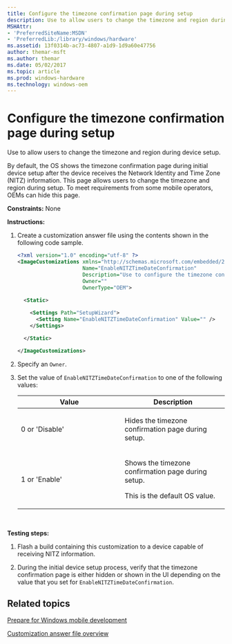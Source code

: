 ```yaml
---
title: Configure the timezone confirmation page during setup
description: Use to allow users to change the timezone and region during device setup.
MSHAttr:
- 'PreferredSiteName:MSDN'
- 'PreferredLib:/library/windows/hardware'
ms.assetid: 13f0314b-ac73-4807-a1d9-1d9a60e47756
author: themar-msft
ms.author: themar
ms.date: 05/02/2017
ms.topic: article
ms.prod: windows-hardware
ms.technology: windows-oem
---
```


# Configure the timezone confirmation page during setup


Use to allow users to change the timezone and region during device setup.

By default, the OS shows the timezone confirmation page during initial device setup after the device receives the Network Identity and Time Zone (NITZ) information. This page allows users to change the timezone and region during setup. To meet requirements from some mobile operators, OEMs can hide this page.

<a href="" id="constraints---none"></a>**Constraints:** None  

<a href="" id="instructions-"></a>**Instructions:**  
1.  Create a customization answer file using the contents shown in the following code sample.

    ```XML
    <?xml version="1.0" encoding="utf-8" ?>  
    <ImageCustomizations xmlns="http://schemas.microsoft.com/embedded/2004/10/ImageUpdate"  
                         Name="EnableNITZTimeDateConfirmation"  
                         Description="Use to configure the timezone confirmation page during initial device setup."  
                         Owner=""  
                         OwnerType="OEM"> 
      
      <Static>  

        <Settings Path="SetupWizard">  
          <Setting Name="EnableNITZTimeDateConfirmation" Value="" />  
        </Settings>  

      </Static>

    </ImageCustomizations>
    ```

2.  Specify an `Owner`.

3.  Set the value of `EnableNITZTimeDateConfirmation` to one of the following values:

    <table>
    <colgroup>
    <col width="50%" />
    <col width="50%" />
    </colgroup>
    <thead>
    <tr class="header">
    <th>Value</th>
    <th>Description</th>
    </tr>
    </thead>
    <tbody>
    <tr class="odd">
    <td><p>0 or 'Disable'</p></td>
    <td><p>Hides the timezone confirmation page during setup.</p></td>
    </tr>
    <tr class="even">
    <td><p>1 or 'Enable'</p></td>
    <td><p>Shows the timezone confirmation page during setup.</p>
    <p>This is the default OS value.</p></td>
    </tr>
    </tbody>
    </table>

     

<a href="" id="testing-steps-"></a>**Testing steps:**  
1.  Flash a build containing this customization to a device capable of receiving NITZ information.

2.  During the initial device setup process, verify that the timezone confirmation page is either hidden or shown in the UI depending on the value that you set for `EnableNITZTimeDateConfirmation`.

## Related topics

[Prepare for Windows mobile development](https://docs.microsoft.com/en-us/windows-hardware/manufacture/mobile/preparing-for-windows-mobile-development)

[Customization answer file overview](https://docs.microsoft.com/en-us/windows-hardware/customize/mobile/mcsf/customization-answer-file)
